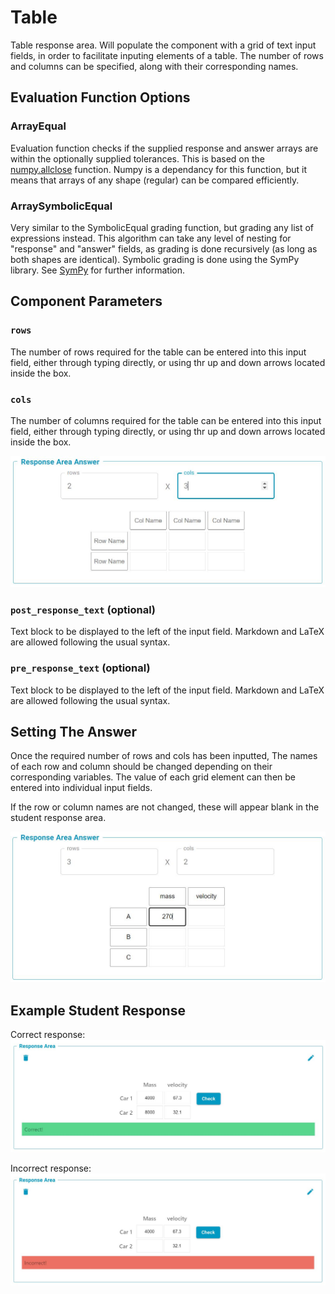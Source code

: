 # Table

Table response area. Will populate the component with a grid of text input fields, in order to facilitate inputing elements of a table. The number of rows and columns can be specified, along with their corresponding names.


## Evaluation Function Options

### ArrayEqual
Evaluation function checks if the supplied response and answer arrays are within the optionally supplied tolerances. This is based on the [numpy.allclose](https://numpy.org/doc/stable/reference/generated/numpy.allclose.html) function. Numpy is a dependancy for this function, but it means that arrays of any shape (regular) can be compared efficiently.


### ArraySymbolicEqual
Very similar to the SymbolicEqual grading function, but grading any list of expressions instead. This algorithm can take any level of nesting for "response" and "answer" fields, as grading is done recursively (as long as both shapes are identical). Symbolic grading is done using the SymPy library. See [SymPy](https://www.sympy.org/en/index.html.md-button) for further information.


## Component Parameters 

### `rows` 
The number of rows required for the table can be entered into this input field, either through typing directly, or using thr up and down arrows located inside the box.

### `cols` 
The number of columns required for the table can be entered into this input field, either through typing directly, or using thr up and down arrows located inside the box.

![Screenshot](screenshots/TableRowsCols.JPG)

### `post_response_text` (optional)
Text block to be displayed to the left of the input field. Markdown and LaTeX are allowed following the usual syntax.

### `pre_response_text` (optional)
Text block to be displayed to the left of the input field. Markdown and LaTeX are allowed following the usual syntax.

## Setting The Answer

Once the required number of rows and cols has been inputted, The names of each row and column should be changed depending on their corresponding variables. The value of each grid element can then be entered into individual input fields. 

If the row or column names are not changed, these will appear blank in the student response area.

![Screenshot](screenshots/TableResponseAreaAnswer.JPG)


## Example Student Response

Correct response:
![Screenshot](screenshots/TableCorrect.JPG)

Incorrect response:
![Screenshot](screenshots/TableIncorrect.JPG)
